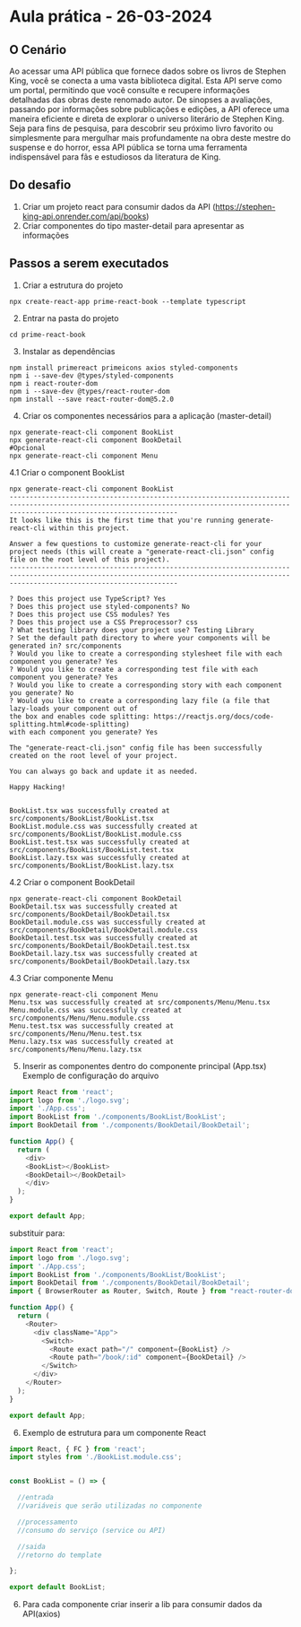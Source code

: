 # Aula prática - 26-03-2024

## O Cenário
Ao acessar uma API pública que fornece dados sobre os livros de Stephen King, você se conecta a uma vasta biblioteca digital. Esta API serve como um portal, permitindo que você consulte e recupere informações detalhadas das obras deste renomado autor. De sinopses a avaliações, passando por informações sobre publicações e edições, a API oferece uma maneira eficiente e direta de explorar o universo literário de Stephen King. Seja para fins de pesquisa, para descobrir seu próximo livro favorito ou simplesmente para mergulhar mais profundamente na obra deste mestre do suspense e do horror, essa API pública se torna uma ferramenta indispensável para fãs e estudiosos da literatura de King.

## Do desafio
1. Criar um projeto react para consumir dados da API (https://stephen-king-api.onrender.com/api/books)
2. Criar componentes do tipo master-detail para apresentar as informações

## Passos a serem executados
1. Criar a estrutura do projeto
```shell
npx create-react-app prime-react-book --template typescript
```
2. Entrar na pasta do projeto
```shell
cd prime-react-book
```
3. Instalar as dependências
```shell
npm install primereact primeicons axios styled-components
npm i --save-dev @types/styled-components
npm i react-router-dom
npm i --save-dev @types/react-router-dom
npm install --save react-router-dom@5.2.0
```
4. Criar os componentes necessários para a aplicação (master-detail)
```shell
npx generate-react-cli component BookList
npx generate-react-cli component BookDetail
#Opcional
npx generate-react-cli component Menu
```
4.1 Criar o component BookList
```shell
npx generate-react-cli component BookList
--------------------------------------------------------------------------------------------------------------------------------------------------------------------------------------
It looks like this is the first time that you're running generate-react-cli within this project.

Answer a few questions to customize generate-react-cli for your project needs (this will create a "generate-react-cli.json" config file on the root level of this project).
--------------------------------------------------------------------------------------------------------------------------------------------------------------------------------------

? Does this project use TypeScript? Yes
? Does this project use styled-components? No
? Does this project use CSS modules? Yes
? Does this project use a CSS Preprocessor? css
? What testing library does your project use? Testing Library
? Set the default path directory to where your components will be generated in? src/components
? Would you like to create a corresponding stylesheet file with each component you generate? Yes
? Would you like to create a corresponding test file with each component you generate? Yes
? Would you like to create a corresponding story with each component you generate? No
? Would you like to create a corresponding lazy file (a file that lazy-loads your component out of 
the box and enables code splitting: https://reactjs.org/docs/code-splitting.html#code-splitting) 
with each component you generate? Yes

The "generate-react-cli.json" config file has been successfully created on the root level of your project.

You can always go back and update it as needed.

Happy Hacking!


BookList.tsx was successfully created at src/components/BookList/BookList.tsx
BookList.module.css was successfully created at src/components/BookList/BookList.module.css
BookList.test.tsx was successfully created at src/components/BookList/BookList.test.tsx
BookList.lazy.tsx was successfully created at src/components/BookList/BookList.lazy.tsx

```

4.2  Criar o component BookDetail
```shell
npx generate-react-cli component BookDetail
BookDetail.tsx was successfully created at src/components/BookDetail/BookDetail.tsx
BookDetail.module.css was successfully created at src/components/BookDetail/BookDetail.module.css
BookDetail.test.tsx was successfully created at src/components/BookDetail/BookDetail.test.tsx
BookDetail.lazy.tsx was successfully created at src/components/BookDetail/BookDetail.lazy.tsx
```

4.3 Criar componente Menu
```shell
npx generate-react-cli component Menu
Menu.tsx was successfully created at src/components/Menu/Menu.tsx
Menu.module.css was successfully created at src/components/Menu/Menu.module.css
Menu.test.tsx was successfully created at src/components/Menu/Menu.test.tsx
Menu.lazy.tsx was successfully created at src/components/Menu/Menu.lazy.tsx
```
5.  Inserir as componentes dentro do componente principal (App.tsx)
Exemplo de configuração do arquivo
```typescript
import React from 'react';
import logo from './logo.svg';
import './App.css';
import BookList from './components/BookList/BookList';
import BookDetail from './components/BookDetail/BookDetail';

function App() {
  return (
    <div>
    <BookList></BookList>
    <BookDetail></BookDetail>
    </div>
  );
}

export default App;
```

substituir para:
```typescript
import React from 'react';
import logo from './logo.svg';
import './App.css';
import BookList from './components/BookList/BookList';
import BookDetail from './components/BookDetail/BookDetail';
import { BrowserRouter as Router, Switch, Route } from "react-router-dom";

function App() {
  return (
    <Router>
      <div className="App">
        <Switch>
          <Route exact path="/" component={BookList} />
          <Route path="/book/:id" component={BookDetail} />
        </Switch>
      </div>
    </Router>
  );
}

export default App;

```

6. Exemplo de estrutura para um componente React

```typescript
import React, { FC } from 'react';
import styles from './BookList.module.css';


const BookList = () => {

  //entrada
  //variáveis que serão utilizadas no componente

  //processamento
  //consumo do serviço (service ou API)

  //saida
  //retorno do template

};

export default BookList;
```

6. Para cada componente criar inserir a lib para consumir dados da API(axios)